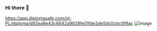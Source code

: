 ### Hi there 👋

<!--
**przemek-procyk/przemek-procyk** is a ✨ _special_ ✨ repository because its `README.md` (this file) appears on your GitHub profile.

Here are some ideas to get you started:

- 🔭 I’m currently working on ...
- 🌱 I’m currently learning ...
- 👯 I’m looking to collaborate on ...
- 🤔 I’m looking for help with ...
- 💬 Ask me about ...
- 📫 How to reach me: ...
- 😄 Pronouns: ...
- ⚡ Fun fact: ...
-->
https://app.diplomasafe.com/pl-PL/diploma/d92ea8e43c6642a9928fe51fde2de5dc0cbc0f9ac
![image](https://user-images.githubusercontent.com/90956337/169810701-0f419b1c-9dd3-43bd-93a6-adba63c3234d.png)
